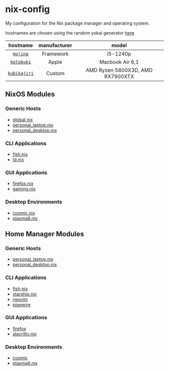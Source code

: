 # nix-config

My configuration for the Nix package manager and operating system.

hostnames are chosen using the random yokai generator [here](https://yokai.com?redirect_to=random)

| hostname   | manufacturer | model           |
| :--------: | :----------: | :-------------: |
| [`mujina`](./hosts/mujina)         | Framework    | i5-1240p        |
| [`kotobuki`](./hosts/kotobuki)     | Apple        | Macbook Air 6,1 |
| [`kubikajiri`](./hosts/kubikajiri) | Custom       | AMD Ryzen 5800X3D, AMD RX7900XTX |

## NixOS Modules

### Generic Hosts

- [global.nix](./hosts/generic/global.nix)
- [personal_laptop.nix](./hosts/generic/personal_laptop.nix)
- [personal_desktop.nix](./hosts/generic/personal_desktop.nix)

### CLI Applications

- [fish.nix](./nixosModules/cli-applications/fish.nix)
- [ld.nix](./nixosModules/cli-applications/ld.nix)

### GUI Applications

- [firefox.nix](./nixosModules/gui-applications/firefox.nix)
- [gaming.nix](./nixosModules/gui-applications/gaming.nix)

### Desktop Environments

- [cosmic.nix](./nixosModules/desktop-environments/cosmic.nix)
- [plasma6.nix](./nixosModules/desktop-environments/plasma6.nix)

## Home Manager Modules

### Generic Hosts

- [personal_laptop.nix](./home/personal_laptop.nix)
- [personal_desktop.nix](./home/personal_desktop.nix)

### CLI Applications

- [fish.nix](./homeManagerModules/cli-applications/fish.nix)
- [starship.nix](./homeManagerModules/cli-applications/starship.nix)
- [neovim](./homeManagerModules/cli-applications/neovim)
- [pipewire](./homeManagerModules/cli-applications/pipewire)

### GUI Applications

- [firefox](./homeManagerModules/gui-applications/firefox)
- [alacritty.nix](./homeManagerModules/gui-applications/alacritty.nix)

### Desktop Environments

- [cosmic](./homeManagerModules/desktop-environments/cosmic)
- [plasma6.nix](./homeManagerModules/desktop-environments/plasma6.nix)
